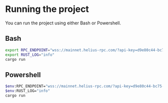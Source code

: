 # Running the project

You can run the project using either Bash or Powershell.

## Bash

```bash
export RPC_ENDPOINT="wss://mainnet.helius-rpc.com/?api-key=d9e80c44-bc75-4139-8cc7-084cefe506c7"
export RUST_LOG="info"
cargo run
```

## Powershell

```bash
$env:RPC_ENDPOINT="wss://mainnet.helius-rpc.com/?api-key=d9e80c44-bc75-4139-8cc7-084cefe506c7"
$env:RUST_LOG="info"
cargo run
```
